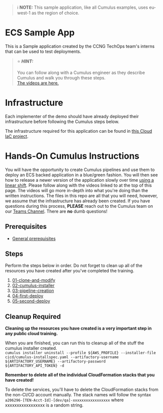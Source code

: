 > :information_source:  **NOTE:**  This sample application, like all Cumulus examples, uses eu-west-1 as the region of choice.

# ECS Sample App
This is a Sample application created by the CCNG TechOps team's interns that can be used to test deployments.  
> :star: ***HINT:***
>
> You can follow along with a Cumulus engineer as they describe Cumulus and walk you through these steps.  
> [The videos are here.](https://trten.sharepoint.com/sites/intr-cumulus/SitePages/Cumulus-Training---Cumulus-Videos.aspx)


# Infrastructure
Each implementer of the demo should have already deployed their infrastructure before following the Cumulus steps below.

The infrastructure required for this application can be found in [this Cloud IaC project](https://github.com/tr/cumulus_iac-sample-application-nodejs-ecs).

# Hands-On Cumulus Instructions
You will have the opportunity to create Cumulus pipelines and use them to deploy an ECS backed application in a blue/green fashion.
You will then see how to release a newer version of the application slowly over time [using a linear shift](https://github.com/tr/cumulus_cicd-blue-green-deployer/blob/stable/docs/routers/alb).
Please follow along with the videos linked to at the top of this page.
The videos will go more in-depth into what you're doing than the written instructions.
The files in this repo are all that you will need, however, we assume that the infrastructure has already been created.
If you have questions during this process, **PLEASE** reach out to the Cumulus team on our [Teams Channel](https://teams.microsoft.com/l/channel/19%3ac72f735f407a48f1902ad18ad14f1265%40thread.skype/General?groupId=09374222-95d8-4cb6-bd1d-1bb9f8dfc625&tenantId=62ccb864-6a1a-4b5d-8e1c-397dec1a8258).
There are **no** dumb questions!

## Prerequisites
* [General prerequisites](https://trten.sharepoint.com/sites/intr-cumulus/SitePages/Cumulus-Prerequisites.aspx)

## Steps
Perform the steps below in order.  Do not forget to clean up all of the resources you have created after you've completed the training.

1. [01-clone-and-modify](dojo/01-clone-and-modify.md)
1. [02-cumulus-installer](dojo/02-cumulus-installer.md)
1. [03-pipeline-creation](dojo/03-pipeline-creation.md)
1. [04-first-deploy](dojo/04-first-deploy.md)
1. [05-second-deploy](dojo/05-second-deploy.md)

## Cleanup Required
**Cleaning up the resources you have created is a very important step in any public cloud training.**

When you are finished, you can run this to cleanup all of the stuff the cumulus installer created.  
`cumulus installer uninstall --profile ${AWS_PROFILE} --installer-file cicd/cumulus-installspec.yaml --artifactory-username ${ARTIFACTORY_USERNAME} --artifactory-password ${ARTIFACTORY_API_TOKEN} -d`

**Remember to delete all of the individual CloudFormation stacks that you have created!**

To delete the services, you'll have to delete the CloudFormation stacks from the non-CI/CD account manually.  The
 stack names will follow the syntax `a206296-[TEN-Acct-Id]-[dev/qa]-xxxxxxxxxxxxxxxxx` where xxxxxxxxxxxxxxxxx
  is a random string.
